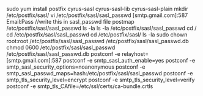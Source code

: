 sudo yum install postfix cyrus-sasl cyrus-sasl-lib cyrus-sasl-plain
mkdir /etc/postfix/sasl/
vi /etc/postfix/sasl/sasl_passwd
[smtp.gmail.com]:587 Email:Pass   //write this in sasl_passwd file
postmap /etc/postfix/sasl/sasl_passwd
ls -la
ls -la /etc/postfix/sasl/sasl_passwd
cd /
cd  /etc/postfix/sasl/sasl_passwd
cd  /etc/postfix/sasl/
ls -la
sudo chown root:root /etc/postfix/sasl/sasl_passwd /etc/postfix/sasl/sasl_passwd.db
chmod 0600 /etc/postfix/sasl/sasl_passwd /etc/postfix/sasl/sasl_passwd.db
postconf -e relayhost=[smtp.gmail.com]:587
postconf -e smtp_sasl_auth_enable=yes
postconf -e smtp_sasl_security_options=noanonymous
postconf -e smtp_sasl_passwd_maps=hash:/etc/postfix/sasl/sasl_passwd
postconf -e smtp_tls_security_level=encrypt
postconf -e smtp_tls_security_level=verify
postconf -e smtp_tls_CAfile=/etc/ssl/certs/ca-bundle.crtls





